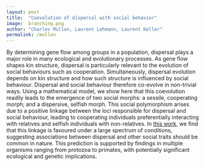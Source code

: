 ```yaml
---
layout: post
title:  "Coevolution of dispersal with social behavior"
image:  branching.png
author: "Charles Mullon, Laurent Lehmann, Laurent Keller"
permalink: /mullon
---
```


By determining gene flow among groups in a population, dispersal plays a major role in many ecological and evolutionary processes. As gene flow shapes kin structure, dispersal is particularly relevant to the evolution of social behaviours such as cooperation. Simultaneously, dispersal evolution depends on kin structure and how such structure is influenced by social behaviour. Dispersal and social behaviour therefore co-evolve in non-trivial ways. Using a mathematical model, we show here that this coevolution readily leads to the emergence of two social morphs: a sessile, cooperating morph; and a dispersive, selfish morph. This social polymorphism arises due to a positive linkage between the loci responsible for dispersal and social behaviour, leading to cooperating individuals preferentially interacting with relatives and selfish individuals with non-relatives. In [this work](https://www.nature.com/articles/s41559-017-0397-y), we find that this linkage is favoured under a large spectrum of conditions, suggesting associations between dispersal and other social traits should be common in nature. This prediction is supported by findings in multiple organisms ranging from protozoa to primates, with potentially significant ecological and genetic implications.  

